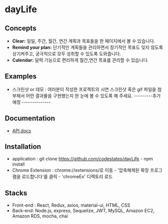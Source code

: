 # dayLife

## Concepts
  - **Clear:** 일일, 주간, 월간, 연간 계획과 목표들을 한 페이지에서 볼 수 있습니다.
  - **Remind your plan:** 단기적인 계획들을 관리하면서 장기적인 목표도 잊지 않도록 상기켜주고, 궁극적으로 모두 성취할 수 있도록 도와줍니다.
  - **Calendar:** 달력 기능으로 편리하게 월간,연간 목표를 관리할 수 있습니다.
  
## Examples
- 스크린샷 or 데모 : 여러분이 작성한 프로젝트의 시연 스크린샷 혹은 gif 파일을 첨부해서 어떤 결과물을 구현했는지 한 눈에 볼 수 있도록 해 주세요. 
 ---------추가 예정 --------------
  
## Documentation
  - [API docs](https://github.com/codestates/dayLife/wiki/API-docs)
  
## Installation
  - application : git clone https://github.com/codestates/dayLife - npm install
  - Chrome Extension : chrome://extensions/로 이동 -  '압축해제된 확장 프로그램을 로드합니다'를 클릭 - 'chromeEx' 디렉토리 로드
  
## Stacks
  - Front-end : React, Redux, axios, material-ui, HTML, CSS
  - Back-end: Node.js, express, Sequelize, JWT, MySQL, Amazon EC2, Amazon RDS, mocha, chai



